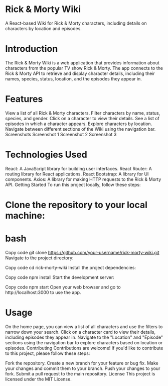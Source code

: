 # Rick & Morty Wiki
A React-based Wiki for Rick & Morty characters, including details on characters by location and episodes.


# Introduction
The Rick & Morty Wiki is a web application that provides information about characters from the popular TV show Rick & Morty. The app connects to the Rick & Morty API to retrieve and display character details, including their names, species, status, location, and the episodes they appear in.

# Features
View a list of all Rick & Morty characters.
Filter characters by name, status, species, and gender.
Click on a character to view their details.
See a list of episodes in which a character appears.
Explore characters by location.
Navigate between different sections of the Wiki using the navigation bar.
Screenshots
Screenshot 1
Screenshot 2
Screenshot 3

# Technologies Used
React: A JavaScript library for building user interfaces.
React Router: A routing library for React applications.
React Bootstrap: A library for UI components.
Axios: A library for making HTTP requests to the Rick & Morty API.
Getting Started
To run this project locally, follow these steps:

# Clone the repository to your local machine:

# bash
Copy code
git clone https://github.com/your-username/rick-morty-wiki.git
Navigate to the project directory:

Copy code
cd rick-morty-wiki
Install the project dependencies:

Copy code
npm install
Start the development server:

Copy code
npm start
Open your web browser and go to http://localhost:3000 to use the app.

# Usage
On the home page, you can view a list of all characters and use the filters to narrow down your search.
Click on a character card to view their details, including episodes they appear in.
Navigate to the "Location" and "Episode" sections using the navigation bar to explore characters based on location or episodes.
Contributing
Contributions are welcome! If you'd like to contribute to this project, please follow these steps:

Fork the repository.
Create a new branch for your feature or bug fix.
Make your changes and commit them to your branch.
Push your changes to your fork.
Submit a pull request to the main repository.
License
This project is licensed under the MIT License.